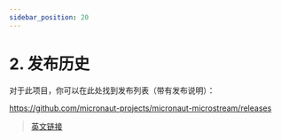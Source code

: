 ```yaml
---
sidebar_position: 20
---
```


# 2. 发布历史

对于此项目，你可以在此处找到发布列表（带有发布说明）：

https://github.com/micronaut-projects/micronaut-microstream/releases

> [英文链接](https://micronaut-projects.github.io/micronaut-microstream/1.3.0/guide/#releaseHistory)
